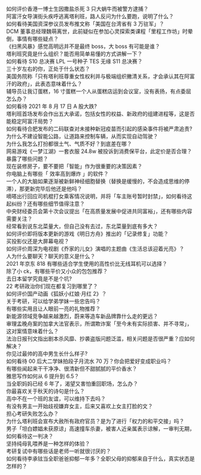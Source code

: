如何评价香港一博士生因撒盐杀死 3 只大蜗牛而被警方逮捕？  
阿富汗女导演街头疾呼逃离塔利班，路人反问为什么要跑，说明了什么？  
如何看待美国资深参议员发布推文称「美国在台湾省有 3 万驻军」？  
DCM 董事总经理魏萌离世，此前疑似在参加心灵探索类课程「里程工作坊」时晕倒，事情有哪些疑点？  
《扫黑风暴》感觉高明远并不是最终 boss，大 boss 有可能是谁？  
塔利班究竟是什么组织？能否用简单易懂的方式讲解一下？  
如何看待 S10 总决赛 LPL 一号种子 TES 无缘 S11 总决赛？  
三十岁左右的你，正处于什么状态？  
美国务院称「只有塔利班尊重女性权利并与极端组织撇清关系，才会承认其在阿富汗的政府」，此表态意味着什么？  
辅导员让我订蛋糕，16 寸蛋糕一个人从蛋糕店运到会议室，没有表扬，有点委屈怎么办？  
如何看待 2021 年 8 月 17 日 A 股大跌?  
塔利班首场发布会作出五大承诺，包括女性的权益、新政府的组建进程等，这是否能稳定阿富汗局势？  
如何看待合肥发布的二码联查对未接种新冠疫苗而引起的感染事件将被严肃追责?  
为什么不建设智能公路，让道路来控制车辆，从而实现自动驾驶？  
为什么我怎么打扮都很土气、气质不好？到底差在哪？  
网易游戏《一梦江湖》一套衣服 24.8w 被投诉到消费保平台，此定价是否合理？暴露了哪些问题？  
现在装修房子，要不要把「智能」作为很重要的决策因素？  
你电脑上有哪些「 效率高到爆炸 」的软件？  
一个人的大脑如果逐渐被新鲜神经细胞替换（替换是缓慢的，不会造成思维的停滞），那更新完毕后他还是他吗？  
嘀嗒出行回应司机棍打女乘客情况说明，并将「车主账号暂时封禁」，如何看待这起纠纷？还有哪些细节值得注意？  
中央财经委员会第十次会议提出「在高质量发展中促进共同富裕」，还有哪些内容需要关注？  
经常看到说东北菜量大，但自己没有去过，东北菜量到底有多大？  
如何评价即将版本更新的游戏《明日方舟》推出的「记录修复」功能？  
买投影仪还是大屏幕电视？  
如何评价周深为电视剧《乔家的儿女》演唱的主题曲《生活总该迎着光亮》？  
人为什么要聊天？聊天的意义是什么？  
2021 年京东 818 有哪些适合学生使用的高性价比无线耳机可以选择？  
除了小 ck，有哪些平价又小众的包包推荐？  
去日本留学究竟是不是个坑?  
22 考研政治你们现在都复习到哪里了？  
如何评价国产动画《狐妖小红娘·月红 2》？  
关于考研，可以给学弟学妹一些忠告吗？  
有哪些实用且让人眼前一亮的礼物推荐？  
新能源领域竞争越来越激烈，蔚来等造车新品牌靠什么走的更远？  
审理孟晚舟案的加拿大法官表示，所谓欺诈案「至今未有实际损害、并不寻常」，这对案情意味着什么？  
法治日报刊文指出剧本杀风靡、抄袭盗版问题泛滥，相关问题是否很严重？应如何解决？  
你见过最帅的高中男生长什么样子?  
如何看待 00 后大二学妹拍段子月流水 70 万？你会把爱好变成职业吗？  
有哪些闻起来干干净净、很清新但不甜腻腻的平价香水？  
雅思写作如何从 6 提升到 6.5？  
当全职妈妈已经 6 年了，渴望又害怕重回职场，怎么办？  
你最喜欢关于秋天的诗句是什么？  
高中不在一个班的友谊，可以维持下去吗？  
有没有男主一开始歧视嫌弃女主，后来又喜欢上女主打脸的文？  
担心考研失败怎么办？  
为什么塔利班会宣布大赦所有政府官员？是为了进行「权力的和平交接」吗？  
男子「坦白嫖娼未获原谅」高速撞车杀妻，被害人近亲属表示谅解，一审判无期，如何看待这一判决？  
坚持纯母乳喂养是一种怎样的体验？  
考研复试中有哪些话是老师一听就很讨厌的？  
如何看待李承铉当全职爸爸抑郁一年多？全职父母的抑郁来自于什么，真实状态是怎样的？  
